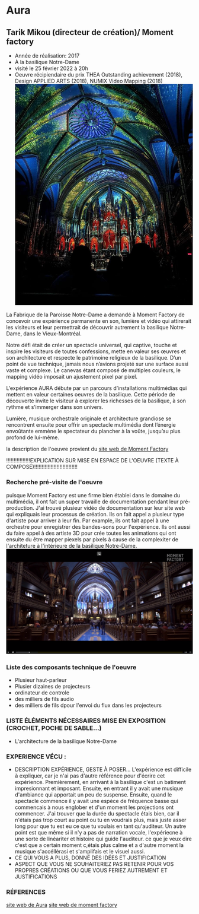 # Aura 
## Tarik Mikou (directeur de création)/ Moment factory
 - Année de réalisation: 2017
 - À la basilique Notre-Dame
 - visité le 25 février 2022 à 20h
 - Oeuvre récipiendaire du prix THEA Outstanding achievement (2018), Design APPLIED ARTS (2018), NUMIX Video Mapping (2018)
 ![photo de l'expérience](photos/aura_scene_verte_bleu.jpg)

La Fabrique de la Paroisse Notre-Dame a demandé à Moment Factory de concevoir une expérience permanente en son, lumière et vidéo qui attirerait les visiteurs et leur permettrait de découvrir autrement la basilique Notre-Dame, dans le Vieux-Montréal.

Notre défi était de créer un spectacle universel, qui captive, touche et inspire les visiteurs de toutes confessions, mette en valeur ses œuvres et son architecture et respecte le patrimoine religieux de la basilique. D’un point de vue technique, jamais nous n’avions projeté sur une surface aussi vaste et complexe. Le canevas étant composé de multiples couleurs, le mapping vidéo imposait un ajustement pixel par pixel.

L’expérience AURA débute par un parcours d’installations multimédias qui mettent en valeur certaines oeuvres de la basilique. Cette période de découverte invite le visiteur à explorer les richesses de la basilique, à son rythme et s’immerger dans son univers.

Lumière, musique orchestrale originale et architecture grandiose se rencontrent ensuite pour offrir un spectacle multimédia dont l’énergie envoûtante emmène le spectateur du plancher à la voûte, jusqu’au plus profond de lui-même.

la description de l'oeuvre provient du [site web de Moment Factory](https://momentfactory.com/projets/tous/tous/aura)

!!!!!!!!!!!!!!!!EXPLICATION SUR MISE EN ESPACE DE L'OEUVRE (TEXTE À COMPOSÉ)!!!!!!!!!!!!!!!!!!!!!!!!!!!!!
### Recherche pré-visite de l'oeuvre
puisque Moment Factory est une firme bien établei dans le domaine du multimédia, il ont fait un super travaille de documentation pendant leur pré-production. J'ai trouvé plusieur vidéo de documentation sur leur site web qui expliquais leur processus de création. Ils on fait appel a plusieur type d'artiste pour arriver à leur fin. Par example, ils ont fait appel à une orchestre pour enregistrer des bandes-sons pour l'expérience. Ils ont aussi du faire appel à des artiste 3D pour crée toutes les animations qui ont ensuite du être mapper piexels par pixels à cause de la complexiter de l'architeture à l'intérieure de la basilique Notre-Dame.
[![vidéo provenant du site de Moment Factory](photos/video_link.PNG)](https://momentfactory.com/projets/tous/tous/aura)


### Liste des composants technique de l'oeuvre
  - Plusieur haut-parleur
  - Plusier dizaines de projecteurs
  - ordinateur de controle
  - des milliers de fils audio
  - des milliers de fils dpour l'envoi du flux dans les projecteurs

### LISTE ÉLÉMENTS NÉCESSAIRES MISE EN EXPOSITION (CROCHET, POCHE DE SABLE...)
  - L'architecture de la basilique Notre-Dame


### EXPERIENCE VÉCU :
  - DESCRIPTION EXPÉRIENCE, GESTE À POSER...
  L'expérience est difficile à expliquer, car je n'ai pas d'autre référence pour d'écrire cet expérience. Premièrement, en arrivant à la basilique c'est un batiment impresionnant et imposant. Ensuite, en entrant il y avait une musique d'ambiance qui apportait un peu de suspense. Ensuite, quand le spectacle commence il y avait une espèce de fréquence basse qui commencais à nous englober et d'un moment les projections ont commencer. J'ai trouver que la durée du spectacle étais bien, car il n'étais pas trop court au point ou tu en voudrais plus, mais juste asser long pour que tu est eu ce que tu voulais en tant qu'auditeur. Un autre point est que même si il n'y a pas de narration vocale, l'expériecne à une sorte de linéariter et histoire qui guide l'auditeur. ce que je veux dire c'est que a certain moment c,étais plus calme et a d'autre moment la musique s'accéllèrasi et s'amplifais et le visuel aussi.  
  - CE QUI VOUS A PLUS, DONNÉ DES IDÉES ET JUSTIFICATION
  - ASPECT QUE VOUS NE SOUHAITERIEZ PAS RETENIR POUR VOS PROPRES CRÉATIONS OU QUE VOUS FERIEZ AUTREMENT ET JUSTIFICATIONS

### RÉFERENCES
[site web de Aura](https://www.aurabasiliquemontreal.com/fr)
[site web de moment factory](https://momentfactory.com/projets/tous/tous/aura)
